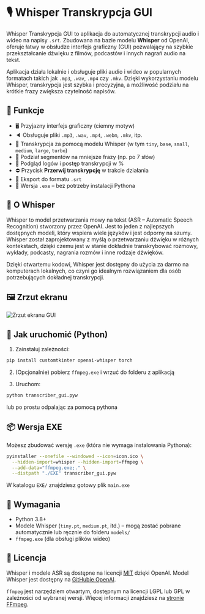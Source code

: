# 🎙️ Whisper Transkrypcja GUI

Whisper Transkrypcja GUI to aplikacja do automatycznej transkrypcji audio i wideo na napisy `.srt`. Zbudowana na bazie modelu **Whisper** od OpenAI, oferuje łatwy w obsłudze interfejs graficzny (GUI) pozwalający na szybkie przekształcanie dźwięku z filmów, podcastów i innych nagrań audio na tekst.

Aplikacja działa lokalnie i obsługuje pliki audio i wideo w popularnych formatach takich jak `.mp3`, `.wav`, `.mp4` czy `.mkv`. Dzięki wykorzystaniu modelu Whisper, transkrypcja jest szybka i precyzyjna, a możliwość podziału na krótkie frazy zwiększa czytelność napisów.

## 🚀 Funkcje
- 🖥️ Przyjazny interfejs graficzny (ciemny motyw)
- 🔈 Obsługuje pliki `.mp3`, `.wav`, `.mp4`, `.webm`, `.mkv`, itp.
- 🧠 Transkrypcja za pomocą modelu Whisper (w tym `tiny`, `base`, `small`, `medium`, `large`, `turbo`)
- 🧩 Podział segmentów na mniejsze frazy (np. po 7 słów)
- 🔄 Podgląd logów i postęp transkrypcji w %
- ⛔ Przycisk **Przerwij transkrypcję** w trakcie działania
- 💾 Eksport do formatu `.srt`
- 🧰 Wersja `.exe` – bez potrzeby instalacji Pythona

## 🧠 O Whisper
Whisper to model przetwarzania mowy na tekst (ASR – Automatic Speech Recognition) stworzony przez OpenAI. Jest to jeden z najlepszych dostępnych modeli, który wspiera wiele języków i jest odporny na szumy. Whisper został zaprojektowany z myślą o przetwarzaniu dźwięku w różnych kontekstach, dzięki czemu jest w stanie dokładnie transkrybować rozmowy, wykłady, podcasty, nagrania rozmów i inne rodzaje dźwięków.

Dzięki otwartemu kodowi, Whisper jest dostępny do użycia za darmo na komputerach lokalnych, co czyni go idealnym rozwiązaniem dla osób potrzebujących dokładnej transkrypcji.

## 🖼️ Zrzut ekranu
![Zrzut ekranu GUI](https://skullmedia.pl/wp-content/uploads/2025/04/EA6165C1-8144-4C3C-A33A-BA1D8A0752ED.png)

## 🚀 Jak uruchomić (Python)

1. Zainstaluj zależności:
```bash
pip install customtkinter openai-whisper torch
```

2. (Opcjonalnie) pobierz `ffmpeg.exe` i wrzuć do folderu z aplikacją

3. Uruchom: 
```bash
python transcriber_gui.pyw
```
lub po prostu odpalając za pomocą pythona

## 📦 Wersja EXE
Możesz zbudować wersję `.exe` (która nie wymaga instalowania Pythona):

```bash
pyinstaller --onefile --windowed --icon=icon.ico \
  --hidden-import=whisper --hidden-import=ffmpeg \
  --add-data="ffmpeg.exe;." \
  --distpath "./EXE" transcriber_gui.pyw
``` 

W katalogu `EXE/` znajdziesz gotowy plik `main.exe`

## 📁 Wymagania
- Python 3.8+
- Modele Whisper (`tiny.pt`, `medium.pt`, itd.) – mogą zostać pobrane automatycznie lub ręcznie do folderu `models/`
- `ffmpeg.exe` (dla obsługi plików wideo)

## 🔖 Licencja
Whisper i modele ASR są dostępne na licencji [MIT](https://opensource.org/licenses/MIT) dzięki OpenAI. Model Whisper jest dostępny na [GitHubie OpenAI](https://github.com/openai/whisper).

`ffmpeg` jest narzędziem otwartym, dostępnym na licencji LGPL lub GPL w zależności od wybranej wersji. Więcej informacji znajdziesz na [stronie FFmpeg](https://ffmpeg.org).